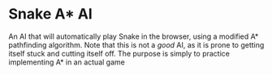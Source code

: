 # Snake A* AI

An AI that will automatically play Snake in the browser, using a modified A* pathfinding algorithm.
Note that this is not a *good* AI, as it is prone to getting itself stuck and cutting itself off.
The purpose is simply to practice implementing A* in an actual game